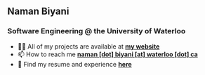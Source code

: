 <h2 align="left">Naman Biyani</h2>
<h3 align="left">Software Engineering @ the University of Waterloo</h3>

- 👨‍💻 All of my projects are available at [**my website**](https://www.namanbiyani.com)
- 📫 How to reach me [**naman [dot] biyani [at] waterloo [dot] ca**](mailto:nbiyani@uwaterloo.ca)
- 📄 Find my resume and experience [**here**](https://www.namanbiyani.com/assets/NamanBiyani_1B.pdf)

<p align="left">
</p>

